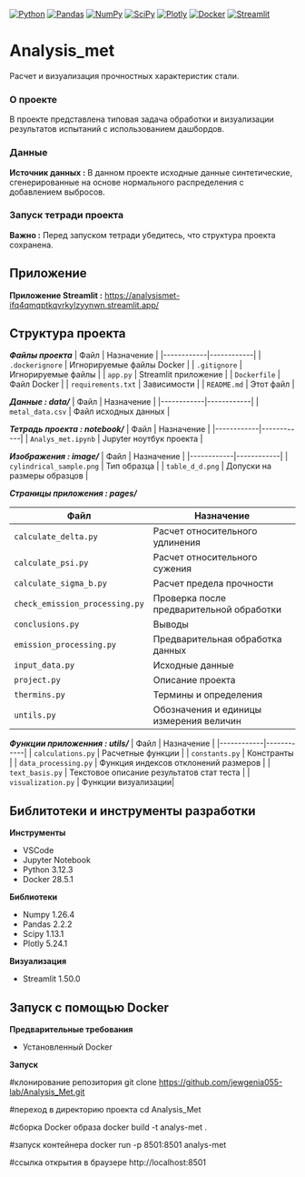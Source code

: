 [![Python](https://img.shields.io/badge/Python-3.12+-3776AB?logo=python&logoColor=white)](https://python.org)
[![Pandas](https://img.shields.io/badge/Pandas-2.2+-150458?logo=pandas&logoColor=white)](https://pandas.pydata.org)
[![NumPy](https://img.shields.io/badge/NumPy-1.26+-013243?logo=numpy&logoColor=white)](https://numpy.org)
[![SciPy](https://img.shields.io/badge/SciPy-1.13+-8CAAE6?logo=scipy&logoColor=white)](https://scipy.org)
[![Plotly](https://img.shields.io/badge/Plotly-5.24+-3F4F75?logo=plotly&logoColor=white)](https://plotly.com)
[![Docker](https://img.shields.io/badge/Docker-28.5+-2496ED?logo=docker&logoColor=white)](https://docker.com)
[![Streamlit](https://img.shields.io/badge/Streamlit-1.50+-FF4B4B?logo=streamlit&logoColor=white)](https://streamlit.io)


# Analysis_met

Расчет и визуализация прочностных характеристик стали.

### О проекте

В проекте представлена типовая задача обработки и визуализации результатов испытаний с использованием дашбордов.

### Данные

**Источник данных :** В данном проекте исходные данные синтетические, сгенерированные на основе нормального распределения с добавлением выбросов.

### Запуск тетради проекта

**Важно :** Перед запуском тетради убедитесь, что структура проекта сохранена.

## Приложение

**Приложение Streamlit :** https://analysismet-ifq4qmqptkqvrkylzyynwn.streamlit.app/

## Структура проекта

***Файлы проекта***
| Файл | Назначение |
|------------|------------|
| `.dockerignore` | Игнорируемые файлы Docker |
| `.gitignore` | Игнорируемые файлы |
| `app.py` | Streamlit приложение |
| `Dockerfile` | Файл Docker |
| `requirements.txt` | Зависимости |
| `README.md` | Этот файл |

***Данные : data/***
| Файл | Назначение |
|------------|------------|
| `metal_data.csv` | Файл исходных данных |

***Тетрадь проекта : notebook/***
| Файл | Назначение |
|------------|------------|
| `Analys_met.ipynb` | Jupyter ноутбук проекта |

***Изображения : image/***
| Файл | Назначение |
|------------|------------|
| `cylindrical_sample.png` | Тип образца |
| `table_d_d.png` | Допуски на размеры образцов |

***Страницы приложения : pages/***

| Файл | Назначение |
|------------|------------|
| `calculate_delta.py` | Расчет относительного удлинения |
| `calculate_psi.py` | Расчет относительного сужения |
| `calculate_sigma_b.py` | Расчет предела прочности |
| `check_emission_processing.py` | Проверка после предварительной обработки |
| `conclusions.py` | Выводы |
| `emission_processing.py` | Предварительная обработка данных |
| `input_data.py` | Исходные данные |
| `project.py` | Описание проекта |
| `thermins.py` | Термины и определения |
| `untils.py` | Обозначения и единицы измерения величин |


***Функции приложенния : utils/***
| Файл | Назначение |
|------------|------------|
| `calculations.py` | Расчетные функции |
| `constants.py` | Констранты |
| `data_processing.py` | Функция индексов отклонений размеров |
| `text_basis.py` | Текстовое описание результатов стат теста |
| `visualization.py` | Функции визуализации|


## Библитотеки и инструменты разработки

**Инструменты**
- VSCode
- Jupyter Notebook
- Python 3.12.3
- Docker 28.5.1

**Библиотеки**
- Numpy 1.26.4
- Pandas 2.2.2
- Scipy 1.13.1
- Plotly 5.24.1

**Визуализация**
- Streamlit 1.50.0

## Запуск с помощью Docker

**Предварительные требования**
- Установленный Docker

**Запуск**

#клонирование репозитория
git clone https://github.com/jewgenia055-lab/Analysis_Met.git 

#переход в директорию проекта
cd Analysis_Met

#сборка Docker образа
docker build -t analys-met . 

#запуск контейнера
docker run -p 8501:8501 analys-met 

#ссылка открытия в браузере
http://localhost:8501
